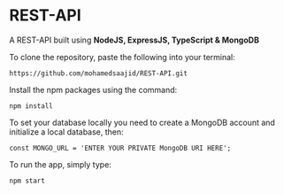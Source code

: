 # REST-API
A REST-API built using **NodeJS, ExpressJS, TypeScript & MongoDB**

To clone the repository, paste the following into your terminal:

`https://github.com/mohamedsaajid/REST-API.git`

Install the npm packages using the command:

`npm install`

To set your database locally you need to create a MongoDB account and initialize a local database, then:

`const MONGO_URL = 'ENTER YOUR PRIVATE MongoDB URI HERE';`

To run the app, simply type:

`npm start`
